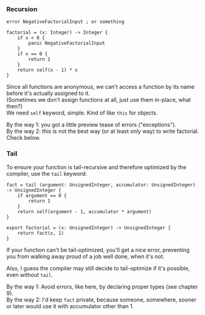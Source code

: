 ### Recursion

```
error NegativeFactorialInput ; or something

factorial = (x: Integer) -> Integer {
    if x < 0 {
        panic NegativeFactorialInput
    }
    if x == 0 {
        return 1
    }
    return self(x - 1) * x
}
```

Since all functions are anonymous, we can't access a function by its name before it's actually assigned to it.\
(Sometimes we don't assign functions at all, just use them in-place, what then?)\
We need `self` keyword, simple. Kind of like `this` for objects.

By the way 1: you got a little preview tease of errors ("exceptions").\
By the way 2: this is not the best way (or at least only way) to write factorial. Check below.

### Tail

To ensure your function is tail-recursive and therefore optimized by the compiler, use the `tail` keyword:

```
fact = tail (argument: UnsignedInteger, accumulator: UnsignedInteger) -> UnsignedInteger {
    if argument == 0 {
        return 1
    }
    return self(argument - 1, accumulator * argument)
}

export factorial = (x: UnsignedInteger) -> UnsignedInteger {
    return fact(x, 1)
}
```

If your function can't be tail-optimized, you'll get a nice error, preventing you from walking away proud of a job well done, when it's not.

Also, I guess the compiler may still decide to tail-optimize if it's possible, even without `tail`.

By the way 1: Avoid errors, like here, by declaring proper types (see chapter 9).\
By the way 2: I'd keep `fact` private, because someone, somewhere, sooner or later would use it with accumulator other than 1.